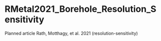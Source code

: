 # RMetal2021_Borehole_Resolution_Sensitivity
Planned article Rath, Motthagy, et al. 2021 (resolution-sensitivity)

